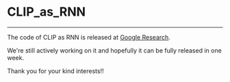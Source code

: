 # CLIP_as_RNN
---

The code of CLIP as RNN is released at [Google Research](https://github.com/kevin-ssy/google-research/tree/master/clip_as_rnn).

We're still actively working on it and hopefully it can be fully released in one week.

Thank you for your kind interests!!
